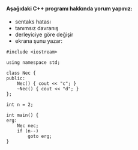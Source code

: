 #### Aşağıdaki C++ programı hakkında yorum yapınız:

+ sentaks hatası
+ tanımsız davranış
+ derleyiciye göre değişir
+ ekrana şunu yazar: 

```
#include <iostream>

using namespace std;

class Nec {
public:
	Nec() { cout << "c"; }
	~Nec() { cout << "d"; }
};

int n = 2;

int main() {
erg:
	Nec nec;
	if (n--)
		goto erg;
}
```
